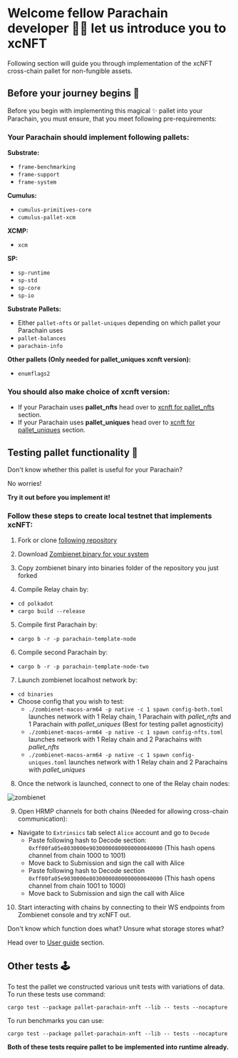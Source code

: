 # Welcome fellow Parachain developer 🧙‍♂️ let us introduce you to xcNFT

Following section will guide you through implementation of the xcNFT cross-chain pallet for non-fungible assets.

## Before your journey begins 🧳

Before you begin with implementing this magical ✨ pallet into your Parachain, you must ensure, that you meet following pre-requirements:

### Your Parachain should implement following pallets:

**Substrate:**
 - `frame-benchmarking`
 - `frame-support`
 - `frame-system`

**Cumulus:**
 - `cumulus-primitives-core`
 - `cumulus-pallet-xcm`

**XCMP:**
 - `xcm`

**SP:**
 - `sp-runtime`
 - `sp-std`
 - `sp-core`
 - `sp-io`

**Substrate Pallets:**
 - Either `pallet-nfts` or `pallet-uniques` depending on which pallet your Parachain uses
 - `pallet-balances`
 - `parachain-info`
  
**Other pallets (Only needed for pallet_uniques xcnft version):**
 - `enumflags2`


### You should also make choice of xcnft version:
- If your Parachain uses **pallet_nfts** head over to [xcnft for pallet_nfts](https://paraspell-research.github.io/xcnft-docs/implementation-guide/pallet-nfts.html) section.
- If your Parachain uses **pallet_uniques** head over to [xcnft for pallet_uniques](https://paraspell-research.github.io/xcnft-docs/implementation-guide/pallet-uniques.html) section.

## Testing pallet functionality 🔎

Don't know whether this pallet is useful for your Parachain?

No worries! 

**Try it out before you implement it!**

### Follow these steps to create local testnet that implements xcNFT:

1. Fork or clone [following repository](https://github.com/paraspell-research/polkadot-sdk)

2. Download [Zombienet binary for your system](https://github.com/paritytech/zombienet/releases)

3. Copy zombienet binary into binaries folder of the repository you just forked

4. Compile Relay chain by: 
- `cd polkadot`
- `cargo build --release`

5. Compile first Parachain by:
- `cargo b -r -p parachain-template-node` 

6. Compile second Parachain by:
- `cargo b -r -p parachain-template-node-two`

7. Launch zombienet localhost network by:
- `cd binaries`
- Choose config that you wish to test:
    - `./zombienet-macos-arm64 -p native -c 1 spawn config-both.toml` launches network with 1 Relay chain, 1 Parachain with *pallet_nfts* and 1 Parachain with *pallet_uniques* (Best for testing pallet agnosticity)
    - `./zombienet-macos-arm64 -p native -c 1 spawn config-nfts.toml` launches network with 1 Relay chain and 2 Parachains with *pallet_nfts*
    - `./zombienet-macos-arm64 -p native -c 1 spawn config-uniques.toml` launches network with 1 Relay chain and 2 Parachains with *pallet_uniques*

8. Once the network is launched, connect to one of the Relay chain nodes:

![zombienet](https://github.com/user-attachments/assets/06f1d41e-55a7-4d7b-b7f3-f3e6fa276132)

9. Open HRMP channels for both chains (Needed for allowing cross-chain communication):
- Navigate to `Extrinsics` tab select `Alice` account and go to `Decode`
    - Paste following hash to Decode section: `0xff00fa05e8030000e90300000800000000040000` (This hash opens channel from chain 1000 to 1001)
    - Move back to Submission and sign the call with Alice
    - Paste following hash to Decode section `0xff00fa05e9030000e80300000800000000040000` (This hash opens channel from chain 1001 to 1000)
    - Move back to Submission and sign the call with Alice

10. Start interacting with chains by connecting to their WS endpoints from Zombienet console and try xcNFT out.

Don't know which function does what? Unsure what storage stores what? 

Head over to [User guide](https://paraspell-research.github.io/xcnft-docs/user-guide/intro.html) section.


## Other tests 🕹️

To test the pallet we constructed various unit tests with variations of data. To run these tests use command:

`cargo test --package pallet-parachain-xnft --lib -- tests --nocapture`

To run benchmarks you can use: 

`cargo test --package pallet-parachain-xnft --lib -- tests --nocapture `

**Both of these tests require pallet to be implemented into runtime already.**
